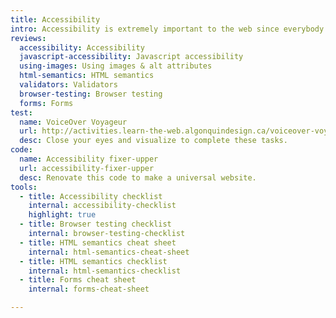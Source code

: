 ```yaml
---
title: Accessibility
intro: Accessibility is extremely important to the web since everybody uses different methods and tools to access our websites. Empower all human beings (and robots) with a little extra care.
reviews:
  accessibility: Accessibility
  javascript-accessibility: Javascript accessibility
  using-images: Using images & alt attributes
  html-semantics: HTML semantics
  validators: Validators
  browser-testing: Browser testing
  forms: Forms
test:
  name: VoiceOver Voyageur
  url: http://activities.learn-the-web.algonquindesign.ca/voiceover-voyageur/
  desc: Close your eyes and visualize to complete these tasks.
code:
  name: Accessibility fixer-upper
  url: accessibility-fixer-upper
  desc: Renovate this code to make a universal website.
tools:
  - title: Accessibility checklist
    internal: accessibility-checklist
    highlight: true
  - title: Browser testing checklist
    internal: browser-testing-checklist
  - title: HTML semantics cheat sheet
    internal: html-semantics-cheat-sheet
  - title: HTML semantics checklist
    internal: html-semantics-checklist
  - title: Forms cheat sheet
    internal: forms-cheat-sheet

---
```

